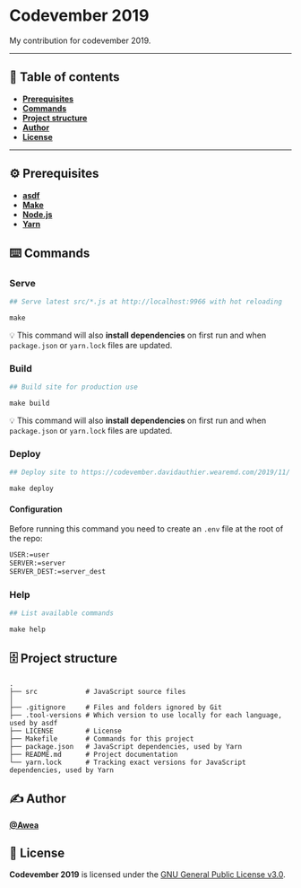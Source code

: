 # Codevember 2019

My contribution for codevember 2019.

- - -

## 📝 Table of contents
- [**Prerequisites**](#prerequisites)
- [**Commands**](#commands)
- [**Project structure**](#project-structure)
- [**Author**](#author)
- [**License**](#license)

- - -

<a name="prerequisites"></a>
## ⚙️ Prerequisites
- [**asdf**](https://github.com/asdf-vm/asdf)
- [**Make**](https://www.gnu.org/software/make/)
- [**Node.js**](https://nodejs.org)
- [**Yarn**](https://yarnpkg.com)

<a name="commands"></a>
## ⌨️ Commands
### Serve
```makefile
## Serve latest src/*.js at http://localhost:9966 with hot reloading

make
```

💡 This command will also **install dependencies** on first run and when `package.json` or `yarn.lock` files are updated.

### Build
```makefile
## Build site for production use

make build
```

💡 This command will also **install dependencies** on first run and when `package.json` or `yarn.lock` files are updated.

### Deploy
```makefile
## Deploy site to https://codevember.davidauthier.wearemd.com/2019/11/

make deploy
```

#### Configuration
Before running this command you need to create an `.env` file at the root of the repo:

```bash
USER:=user
SERVER:=server
SERVER_DEST:=server_dest
```

### Help
```makefile
## List available commands

make help
```

<a name="project-structure"></a>
## 🗄️ Project structure
```
.
├── src            # JavaScript source files
│
├── .gitignore     # Files and folders ignored by Git
├── .tool-versions # Which version to use locally for each language, used by asdf
├── LICENSE        # License
├── Makefile       # Commands for this project
├── package.json   # JavaScript dependencies, used by Yarn
├── README.md      # Project documentation
└── yarn.lock      # Tracking exact versions for JavaScript dependencies, used by Yarn
```

<a name="author"></a>
## ✍️ Author
[**@Awea**](https://github.com/Awea)

<a name="license"></a>
## 📄 License
**Codevember 2019** is licensed under the [GNU General Public License v3.0](LICENSE).

